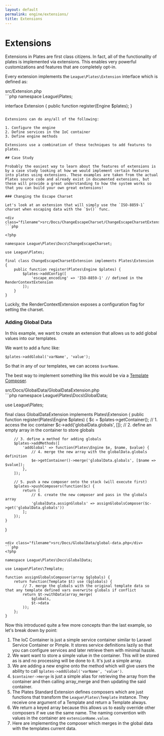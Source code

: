 ```yaml
---
layout: default
permalink: engine/extensions/
title: Extensions
---
```


Extensions
==========

Extensions in Plates are first class citizens. In fact, all of the functionality of plates is implemented via extensions. This enables very powerful customizations and features that are completely opt-in.

Every extension implements the `League\Plates\Extension` interface which is defined as:

<div class="filename">src/Extension.php</div>
```php
<?php

namespace League\Plates;

interface Extension {
    public function register(Engine $plates);
}
```

Extensions can do any/all of the following:

1. Configure the engine
2. Define services in the IoC container
3. Define engine methods

Extensions use a combination of these techniques to add features to plates.

## Case Study

Probably the easiest way to learn about the features of extensions is by a case study looking at how we would implement certain features into plates using extensions. These examples are taken from the actual Plates source code and already exist in documented extensions, but these will provide a great understanding to how the system works so that you can build your own great extensions!

### Changing the Escape Charset

Let's look at an extension that will simply use the `ISO-8859-1` charset when escaping data with the `$v()` func.

<div class="filename">src/Docs/ChangeEscapeCharset/ChangeEscapeCharsetExtension.php</div>
```php

<?php

namespace League\Plates\Docs\ChangeEscapeCharset;

use League\Plates;

final class ChangeEscapeCharsetExtension implements Plates\Extension
{
    public function register(Plates\Engine $plates) {
        $plates->addConfig([
            'escape_encoding' => 'ISO-8859-1' // defined in the RenderContextExtension
        ]);
    }
}
```

Luckily, the RenderContextExtension exposes a configuration flag for setting the charset.

### Adding Global Data

In this example, we want to create an extension that allows us to add global values into our templates.

We want to add a func like:

```
$plates->addGlobal('varName', 'value');
```

So that in any of our templates, we can access `$varName`.

The best way to implement something like this would be via a [Template Composer](#).

<div class="filename">src/Docs/GlobalData/GlobalDataExtension.php</div>
```php
<?php

namespace League\Plates\Docs\GlobalData;

use League\Plates;

final class GlobalDataExtension implements Plates\Extension
{
    public function register(Plates\Engine $plates) {
        $c = $plates->getContainer(); // 1. access the ioc container
        $c->add('globalData.globals', []); // 2. define an empty array in the container to store globals

        // 3. define a method for adding globals
        $plates->addMethods([
            'addGlobal' => function(Plates\Engine $e, $name, $value) {
                // 4. merge the new array with the globalData.globals definition
                $e->getContainer()->merge('globalData.globals', [$name => $value]);
            },
        ]);

        // 5. push a new composer onto the stack (will execute first)
        $plates->pushComposers(function($c) {
            return [
                // 6. create the new composer and pass in the globals array
                'globalData.assignGlobals' => assignGlobalsComposer($c->get('globalData.globals'))
            ];
        });
    }
}
```

<div class="filename">src/Docs/GlobalData/global-data.php</div>
```php
<?php

namespace League\Plates\Docs\GlobalData;

use League\Plates\Template;

function assignGlobalsComposer(array $globals) {
    return function(Template $t) use ($globals) {
        // 7. merge the globals with the original template data so that any template defined vars overwrite globals if conflict
        return $t->withData(array_merge(
            $globals,
            $t->data
        ));
    };
}
```

Now this introduced quite a few more concepts than the last example, so let's break down by point:

1. The IoC Container is just a simple service container similar to Laravel Service Container or Pimple. It stores service definitions lazily so that you can configure services and later retrieve them with minimal hassle.
2. We want want to store a simple value in the container. This will be stored as is and no processing will be done to it. It's just a simple array.
3. We are adding a new engine onto the method which will give users the ability to call `$plates->addGlobal('varName', 'value')`.
4. `$container->merge` is just a simple alias for retrieving the array from the container and then calling array_merge and then updating the said container.
5. The Plates Standard Extension defines composers which are just functions that transform the `League\Plates\Template` instance. They receive one argument of a Template and return a Template always.
6. We return a keyed array because this allows us to easily override other composers if we use the same name. The naming convention with values in the container are `extensionName.value`.
7. Here are implementing the composer which merges in the global data with the templates current data.
